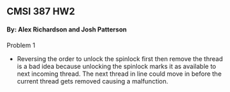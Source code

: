 ## CMSI 387 HW2
#### By: Alex Richardson and Josh Patterson

Problem 1
- Reversing the order to unlock the spinlock first then remove the thread is a bad idea because unlocking the spinlock marks it as available to next incoming thread. The next thread in line could move in before the current thread gets removed causing a malfunction.
